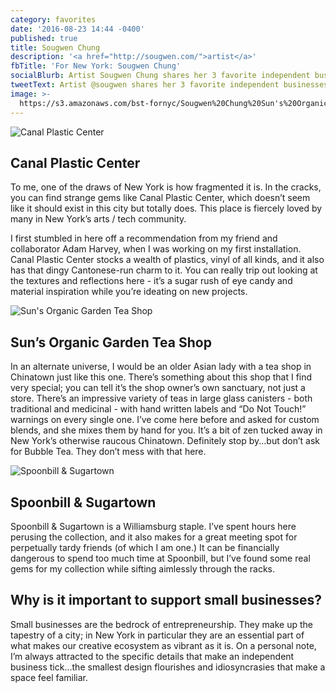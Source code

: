 ```yaml
---
category: favorites
date: '2016-08-23 14:44 -0400'
published: true
title: Sougwen Chung
description: '<a href="http://sougwen.com/">artist</a>'
fbTitle: 'For New York: Sougwen Chung'
socialBlurb: Artist Sougwen Chung shares her 3 favorite independent businesses in NYC.
tweetText: Artist @sougwen shares her 3 favorite independent businesses in NYC
image: >-
  https://s3.amazonaws.com/bst-fornyc/Sougwen%20Chung%20Sun's%20Organic%20Garden.jpeg
---
```

![Canal Plastic Center](https://s3.amazonaws.com/bst-fornyc/Sougwen%20Chung%20Canal%20Plastics.jpeg)
## Canal Plastic Center
To me, one of the draws of New York is how fragmented it is. In the cracks, you can find strange gems like Canal Plastic Center, which doesn’t seem like it should exist in this city but totally does. This place is fiercely loved by many in New York’s arts / tech community.

I first stumbled in here off a recommendation from my friend and collaborator Adam Harvey, when I was working on my first installation. Canal Plastic Center stocks a wealth of plastics, vinyl of all kinds, and it also has that dingy Cantonese-run charm to it. You can really trip out looking at the textures and reflections here - it’s a sugar rush of eye candy and material inspiration while you’re ideating on new projects.

![Sun's Organic Garden Tea Shop](https://s3.amazonaws.com/bst-fornyc/Sougwen%20Chung%20Main%20Portrait.jpeg)
## Sun’s Organic Garden Tea Shop
In an alternate universe, I would be an older Asian lady with a tea shop in Chinatown just like this one. There’s something about this shop that I find very special; you can tell it’s the shop owner’s own sanctuary, not just a store. There’s an impressive variety of teas in large glass canisters - both traditional and medicinal - with hand written labels and “Do Not Touch!” warnings on every single one. I’ve come here before and asked for custom blends, and she mixes them by hand for you. It’s a bit of zen tucked away in New York’s otherwise raucous Chinatown. Definitely stop by...but don’t ask for Bubble Tea. They don’t mess with that here.

![Spoonbill & Sugartown](https://s3.amazonaws.com/bst-fornyc/Sougwen%20Chung%20Spoonbill%20Books.jpeg)
## Spoonbill & Sugartown
Spoonbill & Sugartown is a Williamsburg staple. I’ve spent hours here perusing the collection, and it also makes for a great meeting spot for perpetually tardy friends (of which I am one.) It can be financially dangerous to spend too much time at Spoonbill, but I’ve found some real gems for my collection while sifting aimlessly through the racks.  

## Why is it important to support small businesses?
Small businesses are the bedrock of entrepreneurship. They make up the tapestry of a city; in New York in particular they are an essential part of what makes our creative ecosystem as vibrant as it is. On a personal note, I’m always attracted to the specific details that make an independent business tick...the smallest design flourishes and idiosyncrasies that make a space feel familiar.
